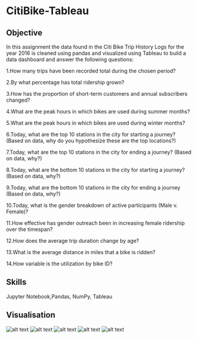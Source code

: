# CitiBike-Tableau
## Objective
 In this assignment the data found in the Citi Bike Trip History   Logs for the year 2016  is cleaned using pandas and visualized using Tableau to build a data dashboard  and  answer the following questions:
 
 
1.How many trips have been recorded total during the chosen period?

2.By what percentage has total ridership grown?

3.How has the proportion of short-term customers and annual subscribers changed?

4.What are the peak hours in which bikes are used during summer months?

5.What are the peak hours in which bikes are used during winter months?

6.Today, what are the top 10 stations in the city for starting a journey? (Based on data, why do you hypothesize these are the top locations?)

7.Today, what are the top 10 stations in the city for ending a journey? (Based on data, why?)

8.Today, what are the bottom 10 stations in the city for starting a journey? (Based on data, why?)

9.Today, what are the bottom 10 stations in the city for ending a journey (Based on data, why?)

10.Today, what is the gender breakdown of active participants (Male v. Female)?

11.How effective has gender outreach been in increasing female ridership over the timespan?

12.How does the average trip duration change by age?

13.What is the average distance in miles that a bike is ridden?

14.How variable is the utilization by bike ID?

## Skills
Jupyter Notebook,Pandas, NumPy, Tableau

## Visualisation
![alt text](https://github.com/Lalitaeranki/Citibike_Tableau/blob/master/Visualizations/customer%20Vs%20Subscribers.png)
![alt text](https://github.com/Lalitaeranki/Citibike_Tableau/blob/master/Visualizations/bike_summary.png)
![alt text](https://github.com/Lalitaeranki/Citibike_Tableau/blob/master/Visualizations/gender_breakdown.png)
![alt text](https://github.com/Lalitaeranki/Citibike_Tableau/blob/master/Visualizations/popular_stations.png)
![alt text](https://github.com/Lalitaeranki/Citibike_Tableau/blob/master/Visualizations/starting%20and%20ending%20stations.png)



